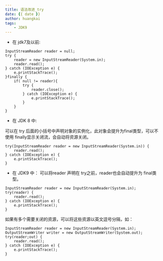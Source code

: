 ```yaml
---
title: 语法改进_try 
date: {{ date }}
author: huangkai
tags:
    - JDK9
---
```


- 在 jdk7及以前:

```
InputStreamReader reader = null;
try {
    reader = new InputStreamReader(System.in);
    reader.read();
} catch (IOException e) {
    e.printStackTrace();
}finally {
    if( null != reader){
        try {
            reader.close();
        } catch (IOException e) {
            e.printStackTrace();
        }
    }
}
```

- 在 JDK 8 中:

可以在 try 后面的小括号中声明对象的实例化，此对象会提升为final类型，可以不使用 finally显示关闭流，会自动将资源关闭。

```
try(InputStreamReader reader = new InputStreamReader(System.in)) {
    reader.read();
} catch (IOException e) {
    e.printStackTrace();
}
```

- 在 JDK9 中：
可以将reader 声明在 try之前，reader也会自动提升为 final类型。

```
InputStreamReader reader = new InputStreamReader(System.in);
try(reader) {
    reader.read();
} catch (IOException e) {
    e.printStackTrace();
}

```

如果有多个需要关闭的资源，可以将这些资源以英文逗号分隔，如：

```
InputStreamReader reader = new InputStreamReader(System.in);
OutputStreamWriter writer = new OutputStreamWriter(System.out);
try(reader;out) {
    reader.read();
} catch (IOException e) {
    e.printStackTrace();
}

```